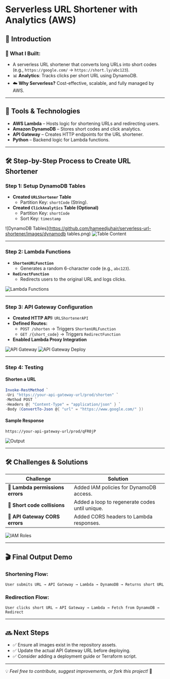 # Serverless URL Shortener with Analytics (AWS)

## 🚀 Introduction

### 🎯 What I Built:

- A serverless URL shortener that converts long URLs into short codes (e.g., `https://google.com/` → `https://short.ly/abc123`).
- 📊 **Analytics**: Tracks clicks per short URL using DynamoDB.
- ☁️ **Why Serverless?** Cost-effective, scalable, and fully managed by AWS.

---

## 🔧 Tools & Technologies

- **AWS Lambda** – Hosts logic for shortening URLs and redirecting users.
- **Amazon DynamoDB** – Stores short codes and click analytics.
- **API Gateway** – Creates HTTP endpoints for the URL shortener.
- **Python** – Backend logic for Lambda functions.

---

## 🛠 Step-by-Step Process to Create URL Shortener

### **Step 1: Setup DynamoDB Tables**

- **Created `URLShortener` Table**
  - Partition Key: `shortCode` (String).
- **Created `ClickAnalytics` Table (Optional)**
  - Partition Key: `shortCode`
  - Sort Key: `timestamp`

![DynamoDB Tables](https://github.com/hameedjuhair/serverless-url-shortener/images/dynamodb tables.png)
![Table Content](https://github.com/hameedjuhair/serverless-url-shortener/assets/1234567/table-content.png)

---

### **Step 2: Lambda Functions**

- **`ShortenURLFunction`**
  - Generates a random 6-character code (e.g., `abc123`).
- **`RedirectFunction`**
  - Redirects users to the original URL and logs clicks.

![Lambda Functions](https://github.com/hameedjuhair/serverless-url-shortener/assets/1234567/lambda-func.png)

---

### **Step 3: API Gateway Configuration**

- **Created HTTP API:** `URLShortenerAPI`
- **Defined Routes:**
  - `POST /shorten` → Triggers `ShortenURLFunction`
  - `GET /{short_code}` → Triggers `RedirectFunction`
- **Enabled Lambda Proxy Integration**

![API Gateway](https://github.com/hameedjuhair/serverless-url-shortener/assets/1234567/api-gateway.png)
![API Gateway Deploy](https://github.com/hameedjuhair/serverless-url-shortener/assets/1234567/api-gateway-deploy.png)

---

### **Step 4: Testing**

#### **Shorten a URL**

```powershell
Invoke-RestMethod `
-Uri "https://your-api-gateway-url/prod/shorten" `
-Method POST `
-Headers @{ "Content-Type" = "application/json" } `
-Body (ConvertTo-Json @{ "url" = "https://www.google.com/" })
```

#### **Sample Response**

```
https://your-api-gateway-url/prod/qFR0jP
```

![Output](https://github.com/hameedjuhair/serverless-url-shortener/assets/1234567/output.png)

---

## 🛠 Challenges & Solutions

| Challenge                        | Solution                                       |
| -------------------------------- | ---------------------------------------------- |
| 🔧 **Lambda permissions errors** | Added IAM policies for DynamoDB access.        |
| 🔧 **Short code collisions**     | Added a loop to regenerate codes until unique. |
| 🔧 **API Gateway CORS errors**   | Added CORS headers to Lambda responses.        |

![IAM Roles](https://github.com/hameedjuhair/serverless-url-shortener/assets/1234567/iam-roles.png)

---

## 🎬 Final Output Demo

### **Shortening Flow:**

`User submits URL → API Gateway → Lambda → DynamoDB → Returns short URL`

### **Redirection Flow:**

`User clicks short URL → API Gateway → Lambda → Fetch from DynamoDB → Redirect`

---

## 🔜 Next Steps

- ✅ Ensure all images exist in the repository assets.
- ✅ Update the actual API Gateway URL before deploying.
- ✅ Consider adding a deployment guide or Terraform script.

---

💡 *Feel free to contribute, suggest improvements, or fork this project!* 🚀
